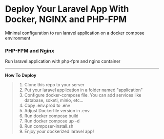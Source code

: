 # Deploy Your Laravel App With Docker, NGINX and PHP-FPM
Minimal configuration to run laravel application on a docker compose environment

### PHP-FPM and Nginx
Run laravel application with php-fpm and nginx container

----------
**How To Deploy**
> 1. Clone this repo to your server
> 2. Put your laravel application in a folder named "application"
> 3. Configure docker-compose file. You can add services like database, soketi, minio, etc...
> 4. Copy .env.prod to .env
> 5. Adjust Dockerfile version in .env
> 6. Run docker compose build
> 7. Run docker compose up -d
> 8. Run composer-install.sh
> 9. Enjoy your dockerized laravel app!